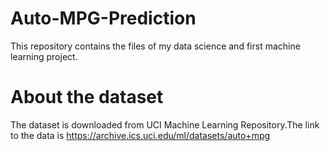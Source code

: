 # Auto-MPG-Prediction

This repository contains the files of my data science and first machine learning project.

# About the dataset
The dataset is downloaded from UCI Machine Learning Repository.The link to the data is
https://archive.ics.uci.edu/ml/datasets/auto+mpg

